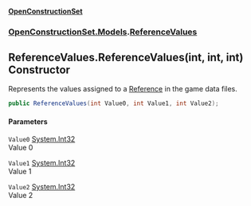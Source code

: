 #### [OpenConstructionSet](index.md 'index')
### [OpenConstructionSet.Models](index.md#OpenConstructionSet_Models 'OpenConstructionSet.Models').[ReferenceValues](12EeLen8x83ZM11p+0cSKw.md 'OpenConstructionSet.Models.ReferenceValues')
## ReferenceValues.ReferenceValues(int, int, int) Constructor
Represents the values assigned to a [Reference](keNdBWwXoST05c_g6wF_4w.md 'OpenConstructionSet.Models.Reference') in the game data files.  
```csharp
public ReferenceValues(int Value0, int Value1, int Value2);
```
#### Parameters
<a name='OpenConstructionSet_Models_ReferenceValues_ReferenceValues(int_int_int)_Value0'></a>
`Value0` [System.Int32](https://docs.microsoft.com/en-us/dotnet/api/System.Int32 'System.Int32')  
Value 0
  
<a name='OpenConstructionSet_Models_ReferenceValues_ReferenceValues(int_int_int)_Value1'></a>
`Value1` [System.Int32](https://docs.microsoft.com/en-us/dotnet/api/System.Int32 'System.Int32')  
Value 1
  
<a name='OpenConstructionSet_Models_ReferenceValues_ReferenceValues(int_int_int)_Value2'></a>
`Value2` [System.Int32](https://docs.microsoft.com/en-us/dotnet/api/System.Int32 'System.Int32')  
Value 2
  
